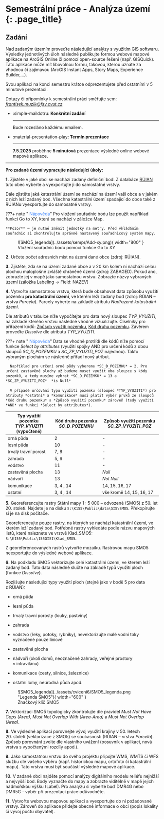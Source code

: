 # Semestrální práce - Analýza území {: .page_title}

## Zadání
Nad zadaným územím proveďte následující analýzy s využitím GIS softwaru. Výsledky jednotlivých úloh následně publikujte formou webové mapové aplikace na ArcGIS Online či pomocí open-source řešení (např. GISQuick). Tato aplikace může mít libovolnou formu, takovou, kterou uznáte za vhodnou či zajímavou (ArcGIS Instant Apps, Story Maps, Experience Builder,...). 

Svou aplikaci na konci semestru krátce odprezentujete před ostatními v 5 minutové prezentaci. 

Dotazy či připomínky k semestrální práci směřujte sem: *frantisek.muzik@fsv.cvut.cz*

<div class="grid cards" markdown>

-   :simple-maildotru: __Konkrétní zadání__ 
    
    ---

    Bude rozesláno každému emailem.

-   :material-presentation-play: __Termín prezentace__
    
    ---

    __7.5.2025__ proběhne __5 minutová__ prezentace výsledné online webové mapové aplikace.
</div>

<hr class="level-1">

**Pro zadané území vypracujte následující úkoly:**

**1.** Zjistěte v jaké obci se nachází zadaný definiční bod. Z databáze [RÚIAN](https://k155cvut.github.io/gis-1/data/#ruian) tuto obec vyberte a vyexportujte ji do samostatné vrstvy. 

Dále zjistěte jaká katastrální území se nachází na území vaší obce a v jakém z nich leží zadaný bod. Všechna katastrální území spadající do obce také z RÚIANu vyexportujte do samosatné vrstvy.

???+ note "&nbsp;<span style="color:#448aff">Nápověda</span>"
    Pro vložení souřadnic bodu lze použít například funkci Go to XY, která se nachází v záložce Map. 

    **Pozor** – je nutné změnit jednotky na metry. Před vkládáním souřadnic si zkontrolujte správně nastavený souřadnicový systém mapy.

<figure markdown>
![SMO5_legenda](../assets/sempr/Add-xy.png){ width="800" }
    <figcaption>Vložení souřadnic bodu pomocí funkce Go to XY</figcaption>
</figure>

**2.** Určete počet adresních míst na území dané obce (zdroj: RÚIAN).

**3.** Zjistěte, zda se na území zadané obce a v 20 km kolem ní nachází celou plochou maloplošné zvláště chráněné území (zdroj: ZABAGED). Pokud ano, zobrazte jej v mapě jako samostatnou vrstvu. Zobrazte názvy vybraných území (záložka Labeling -> Field: NAZEV)

**4.** Vytvořte samostatnou vrstvu, která bude obsahovat data způsobu využití pozemku **pro katastrální území**, ve kterém leží zadaný bod (zdroj: RÚIAN – vrstva *Parcela*). Parcely vyberte na základě atributu *Nadřazené katastrální území*.

Dle atributů v tabulce níže vypočítejte pro data nový sloupec *TYP_VYUZITI*, na základě kterého vrstvu následně vhodně vizualizujte. Číselníky pro přiřazení kódů: [Způsob využití pozemku](https://www.cuzk.cz/Katastr-nemovitosti/Poskytovani-udaju-z-KN/Ciselniky-ISKN/Ciselniky-k-nemovitosti/Zpusob-vyuziti-pozemku.aspx), [Kód druhu pozemku](https://www.cuzk.cz/Katastr-nemovitosti/Poskytovani-udaju-z-KN/Ciselniky-ISKN/Ciselniky-k-nemovitosti/Druh-pozemku.aspx). Závěrem proveďte *Dissolve* dle atributu *TYP_VYUZITI*.

???+ note "&nbsp;<span style="color:#448aff">Nápověda</span>"
      Data se vhodně protřídí dle kódů níže pomocí funkce *Select by attributes* (využití spojky AND pro určení kódů z obou sloupců *SC_D_POZEMKU* a *SC_ZP_VYUZITI_POZ* najednou). Takto vybraným plochám se následně přiřadí nový atribut. 
      
      Například pro určení orné půdy vybereme *SC_D_POZEMKU* = 2. Pro určení zastavěné plochy už budeme muset využít oba sloupce s kódy pozemků, a tedy musíme vybrat *SC_D_POZEMKU* = 13 a *SC_ZP_VYUZITI_POZ*  *is Null*

      V případě určování typu využití pozemku (sloupec *TYP_VYUZITI*) pro atributy *ostatní* a *komunikace* musí platit výběr prvků ze sloupců *Kód druhu pozemku* a *Způsob využití pozemku* zároveň (tedy využití *AND* ve funkci *Select by attributes*).


|  Typ využití pozemku *TYP_VYUZITI* (vypočtené)       | Kód druhu pozemku *SC_D_POZEMKU*        | Způsob využití pozemku *SC_ZP_VYUZITI_POZ*            
| ------------ | ------------------------- |----------------|
| orná půda    | 2 | -|
| lesní půda | 10 |  -|
| trvalý travní porost   | 7, 8 | -|
| zahrada    | 5, 6 | -|
| vodstvo   | 11 | -|
| zastavěná plocha     |  13  | *Null* |
| nádvoří     |  13  | *Not Null* |
| komunikace   | 3, 4 , 14 | 14, 15, 16, 17|
| ostatní   | 3, 4 , 14 | vše kromě 14, 15, 16, 17|


**5.** Georeferencujte rastry Státní mapy 1 : 5 000 – odvozené (SMO5) z 50. let 20. století. Najdete je na disku ```S:\K155\Public\data\GIS\SMO5```. Překopírujte si je na disk počítače.

Georeferencujte pouze rastry, na kterých se nachází katastrální území, ve kterém leží zadaný bod. Potřebné rastry vyhledáte podle názvu mapových listů, které naleznete ve vrstvě Klad_SMO5: ```S:\K155\Public\155GIS1\Klad_SMO5```.

Z georeferencovaných rastrů vytvořte mozaiku. Rastrovou mapu SMO5 neexportujte do výsledné webové aplikace.

**6.** Na podkladu SMO5 vektorizujte celé katastrální území, ve kterém leží zadaný bod. Tato data následně slučte na základě typů využití ploch (funkce *Dissolve*). 

Rozlišujte následující typy využití ploch (stejně jako v bodě 5 pro data z RÚIAN): 

- orná půda

- lesní půda

- trvalý travní porosty (louky, pastviny)

- zahrada

- vodstvo (řeky, potoky, rybníky), nevektorizujte malé vodní toky vyznačené pouze liniově

- zastavěná plocha

- nádvoří (okolí domů, neoznačené zahrady, veřejné prostory v intravilánu)

- komunikace (cesty, silnice, železnice)

- ostatní lomy, neúrodná půda apod.

<figure markdown>
![SMO5_legenda](../assets/cviceni6/SMO5_legenda.png "Legenda SMO5"){ width="600" }
    <figcaption>Značkový klíč SMO5</figcaption>
</figure>

**7.** Vektorizaci SMO5 topologicky zkontrolujte dle pravidel *Must Not Have Gaps (Area)*, *Must Not Overlap With (Area-Area)* a *Must Not Overlap (Area)*.

**8.** Ve výsledné aplikaci porovnejte vývoj využití krajiny v 50. letech 20. století (vektorizace z SMO5) se současností (RÚIAN – vrstva *Parcela*). Způsob porovnání zvolte dle vlastního uvážení (posuvník v aplikaci, nová vrstva s vypočtenými rozdíly apod.).

**9.** Jako samostatnou vrstvu do svého projektu připojte WMS, WMTS či WFS službu dle vašeho výběru (např. historickou mapu, ortofoto či katastrální mapu). Tato vrstva musí být součástí výsledné mapové aplikace.

**10.** V zadané obci najděte pomocí analýzy digitálního modelu reliéfu nejnižší a nejvyšší bod. Body vyznačte do mapy a zobrazte viditělně v mapě jejich nadmořskou výšku (Label). Pro analýzu si vyberte buď DMR4G nebo DMR5G - výběr při prezentaci práce odůvodněte.

**11.** Vytvořte webovou mapovou aplikaci a vyexportujte do ní požadované vrstvy. Zároveň do aplikace přidejte obecné informace o obci (popis lokality či vývoj počtu obyvatel). 
